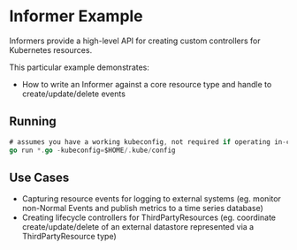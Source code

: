 # Informer Example

Informers provide a high-level API for creating custom controllers for Kubernetes resources.

This particular example demonstrates:

* How to write an Informer against a core resource type and handle to create/update/delete events

## Running

``` go
# assumes you have a working kubeconfig, not required if operating in-cluster 
go run *.go -kubeconfig=$HOME/.kube/config
```

## Use Cases

* Capturing resource events for logging to external systems (eg. monitor non-Normal Events and publish metrics to a time series database)
* Creating lifecycle controllers for ThirdPartyResources (eg. coordinate create/update/delete of an external datastore represented via a ThirdPartyResource type)
